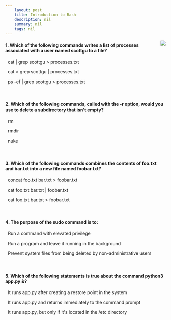 ```yaml
---
    layout: post
    title: Introduction to Bash 
    description: nil
    summary: nil
    tags: nil
---
```



 <a target="_blank" href="https://docs.microsoft.com/en-us/learn/modules/bash-introduction/7-knowledge-check/"><i class="fas fa-external-link-alt"></i> </a>
 <img align="right" src="https://docs.microsoft.com/en-us/learn/achievements/student-evangelism/bash-introduction-badge.svg">
####  1. Which of the following commands writes a list of processes associated with a user named scottgu to a file?


<i class='far fa-square'></i> &nbsp;&nbsp;cat | grep scottgu > processes.txt

<i class='far fa-square'></i> &nbsp;&nbsp;cat > grep scottgu | processes.txt

<i class='fas fa-check-square' style='color: Dodgerblue;'></i> &nbsp;&nbsp;ps -ef | grep scottgu > processes.txt
<br />
<br />
<br />

####  2. Which of the following commands, called with the -r option, would you use to delete a subdirectory that isn't empty?


<i class='fas fa-check-square' style='color: Dodgerblue;'></i> &nbsp;&nbsp;rm

<i class='far fa-square'></i> &nbsp;&nbsp;rmdir

<i class='far fa-square'></i> &nbsp;&nbsp;nuke
<br />
<br />
<br />

####  3. Which of the following commands combines the contents of foo.txt and bar.txt into a new file named foobar.txt?


<i class='far fa-square'></i> &nbsp;&nbsp;concat foo.txt bar.txt > foobar.txt

<i class='far fa-square'></i> &nbsp;&nbsp;cat foo.txt bar.txt | foobar.txt

<i class='fas fa-check-square' style='color: Dodgerblue;'></i> &nbsp;&nbsp;cat foo.txt bar.txt > foobar.txt
<br />
<br />
<br />

####  4. The purpose of the sudo command is to:


<i class='fas fa-check-square' style='color: Dodgerblue;'></i> &nbsp;&nbsp;Run a command with elevated privilege

<i class='far fa-square'></i> &nbsp;&nbsp;Run a program and leave it running in the background

<i class='far fa-square'></i> &nbsp;&nbsp;Prevent system files from being deleted by non-administrative users
<br />
<br />
<br />

####  5. Which of the following statements is true about the command python3 app.py &?


<i class='far fa-square'></i> &nbsp;&nbsp;It runs app.py after creating a restore point in the system

<i class='fas fa-check-square' style='color: Dodgerblue;'></i> &nbsp;&nbsp;It runs app.py and returns immediately to the command prompt

<i class='far fa-square'></i> &nbsp;&nbsp;It runs app.py, but only if it's located in the /etc directory
<br />
<br />
<br />

